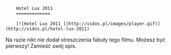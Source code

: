 
        Hotel Lux 2011 
        =============
        
        [![Hotel Lux 2011 ](http://vidos.pl/images/player.gif)](http://vidos.pl/hotel-lux-2011)
        
        
 Na razie nikt nie dodał streszczenia fabuły tego filmu. Możesz być pierwszy! Zamieść swój opis.
    